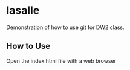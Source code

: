 # lasalle
Demonstration of how to use git for DW2 class.

## How to Use
Open the index.html file with a web browser 
